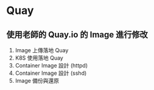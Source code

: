 # Quay

## 使用老師的 Quay.io 的 Image 進行修改

1. Image 上傳落地 Quay
2. K8S 使用落地 Quay
3. Container Image 設計 (httpd)
4. Container Image 設計 (sshd)
5. Image 備份與還原

